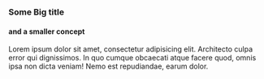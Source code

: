 ### Some Big title
#### and a smaller concept
Lorem ipsum dolor sit amet, consectetur adipisicing elit. Architecto culpa error qui dignissimos. In quo cumque obcaecati atque facere quod, omnis ipsa non dicta veniam! Nemo est repudiandae, earum dolor.